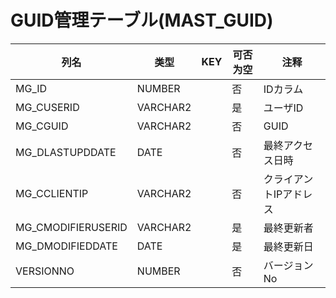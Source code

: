 # GUID管理テーブル(MAST_GUID)
| 列名   | 类型   | KEY  | 可否为空 | 注释   |
| ---- | ---- | ---- | ---- | ---- |
|MG_ID|NUMBER||否|IDカラム|
|MG_CUSERID|VARCHAR2||是|ユーザID|
|MG_CGUID|VARCHAR2||否|GUID|
|MG_DLASTUPDDATE|DATE||否|最終アクセス日時|
|MG_CCLIENTIP|VARCHAR2||否|クライアントIPアドレス|
|MG_CMODIFIERUSERID|VARCHAR2||是|最終更新者|
|MG_DMODIFIEDDATE|DATE||是|最終更新日|
|VERSIONNO|NUMBER||否|バージョンNo|
